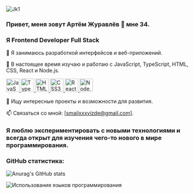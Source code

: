 <link rel="stylesheet" href="https://cdnjs.cloudflare.com/ajax/libs/animate.css/4.1.1/animate.min.css">

![Jk1](https://github.com/CodeByArtem/ArtemGoiT/assets/150847319/37309e08-9d5e-4483-9534-5907a123f7ef)


### Привет, меня зовут Артём Журавлёв 👋 мне 34.
### Я Frontend Developer Full Stack

🔭 Я занимаюсь разработкой интерфейсов и веб-приложений.

🌱 В настоящее время изучаю и работаю с JavaScript, TypeScript, HTML, CSS, React и Node.js.
<p align="left">
    <a href="https://developer.mozilla.org/en-US/docs/Web/JavaScript" target="_blank" rel="noreferrer" class="animated animate__animated animate__fadeIn" style="animation-delay: 0.2s;">
        <img src="https://raw.githubusercontent.com/danielcranney/readme-generator/main/public/icons/skills/javascript-colored.svg" width="36" height="36" alt="JavaScript" />
    </a>
    <a href="https://www.typescriptlang.org/" target="_blank" rel="noreferrer" class="animated animate__animated animate__fadeIn" style="animation-delay: 0.4s;">
        <img src="https://raw.githubusercontent.com/danielcranney/readme-generator/main/public/icons/skills/typescript-colored.svg" width="36" height="36" alt="TypeScript" />
    </a>
    <a href="https://developer.mozilla.org/en-US/docs/Glossary/HTML5" target="_blank" rel="noreferrer" class="animated animate__animated animate__fadeIn" style="animation-delay: 0.6s;">
        <img src="https://raw.githubusercontent.com/danielcranney/readme-generator/main/public/icons/skills/html5-colored.svg" width="36" height="36" alt="HTML5" />
    </a>
    <a href="https://www.w3.org/TR/CSS/#css" target="_blank" rel="noreferrer" class="animated animate__animated animate__fadeIn" style="animation-delay: 0.8s;">
        <img src="https://raw.githubusercontent.com/danielcranney/readme-generator/main/public/icons/skills/css3-colored.svg" width="36" height="36" alt="CSS3" />
    </a>
    <a href="https://reactjs.org/" target="_blank" rel="noreferrer" class="animated animate__animated animate__fadeIn" style="animation-delay: 1s;">
        <img src="https://raw.githubusercontent.com/danielcranney/readme-generator/main/public/icons/skills/react-colored.svg" width="36" height="36" alt="React" />
    </a>
    <a href="https://nodejs.org/" target="_blank" rel="noreferrer" class="animated animate__animated animate__fadeIn" style="animation-delay: 1.2s;">
        <img src="https://raw.githubusercontent.com/danielcranney/readme-generator/main/public/icons/skills/nodejs-colored.svg" width="36" height="36" alt="Node.js" />
    </a>
</p>

💼 Ищу интересные проекты и возможности для развития.

📫 Связаться со мной: [smailxxxvizde@gmail.com].

### Я люблю экспериментировать с новыми технологиями и всегда открыт для изучения чего-то нового в мире программирования.

### GitHub статистика:
![Anurag's GitHub stats](https://github-readme-stats-anuraghazra1.vercel.app/api?username=CodeByArtem&show_icons=true&theme=tokyonight)

<img src="https://github-readme-stats-anuraghazra1.vercel.app/api/top-langs/?username=CodeByArtem&langs_count=10&title_color=0891b2&text_color=ffffff&icon_color=0891b2&bg_color=1c1917&hide_border=true&locale=en&custom_title=Top%20%Languages" alt="Использование языков программирования" />




